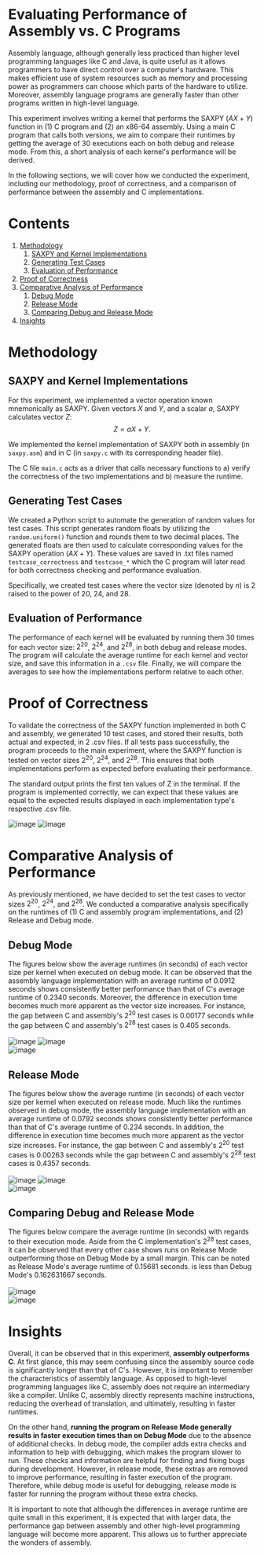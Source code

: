 # Evaluating Performance of Assembly vs. C Programs

Assembly language, although generally less practiced than higher level programming 
languages like C and Java, is quite useful as it allows programmers to have direct
control over a computer's hardware. This makes efficient use of system resources such 
as memory and processing power as programmers can choose which parts of the hardware 
to utilize. Moreover, assembly language programs are generally faster than other programs 
written in high-level language. 

This experiment involves writing a kernel that performs the SAXPY ($AX + Y$) function in 
(1) C program and (2) an x86-64 assembly. Using a main C program that calls both versions,
we aim to compare their runtimes by getting the average of 30 executions each on both
debug and release mode. From this, a short analysis of each kernel's performance will 
be derived.

In the following sections, we will cover how we conducted the experiment, including our 
methodology, proof of correctness, and a comparison of performance between the assembly 
and C implementations.

# Contents
1. [Methodology](#Methodology)
    1. <a href="#saxpy-and-kernel-implementations">SAXPY and Kernel Implementations</a>
    1. <a href="#generating-test-cases">Generating Test Cases</a>
    1. <a href="#evaluation-of-performance">Evaluation of Performance</a>
1. <a href="#proof-of-correctness">Proof of Correctness</a>
1. [Comparative Analysis of Performance](#comparative-analysis-of-performance)
    1. <a href="#debug-mode">Debug Mode</a>
    1. <a href="#release-mode">Release Mode</a>
    1. <a href="#comparing-debug-and-release-mode">Comparing Debug and Release Mode</a>
1. <a href="#insights">Insights</a>

# Methodology
## SAXPY and Kernel Implementations

For this experiment, we implemented a vector operation known mnemonically 
as SAXPY. Given vectors $X$ and $Y$, and a scalar $a$, SAXPY calculates vector $Z$: 
$$Z = aX+ Y.$$

We implemented the kernel implementation of SAXPY both in assembly 
(in `saxpy.asm`) and in C (in `saxpy.c` with its corresponding header file).

The C file `main.c` acts as a driver that calls necessary functions to a) verify
the correctness of the two implementations and b) measure the runtime.

## Generating Test Cases

We created a Python script to automate the generation of random values for test cases. 
This script generates random floats by utilizing the `random.uniform()` function and 
rounds them to two decimal places. The generated floats are then used to calculate 
corresponding values for the SAXPY operation ($AX + Y$). These values are saved in .txt
files named `testcase_correctness` and `testcase_*` which the C program will later read 
for both correctness checking and performance evaluation.

Specifically, we created test cases where the vector size (denoted by $n$) is 2 raised 
to the power of 20, 24, and 28.


## Evaluation of Performance

The performance of each kernel will be evaluated by running them 30 times for each 
vector size: $2^{20}$, $2^{24}$, and $2^{28}$, in both debug and release modes. The program will
calculate the average runtime for each kernel and vector size, and save this information
in a `.csv` file. Finally, we will compare the averages to see how the implementations 
perform relative to each other.

# Proof of Correctness

To validate the correctness of the SAXPY function implemented in both C and assembly, 
we generated 10 test cases, and stored their results, both actual and expected, in 2 .csv 
files. If all tests pass successfully, the program proceeds to the main experiment, where 
the SAXPY function is tested on vector sizes $2^{20}$, $2^{24}$, and $2^{28}$. This ensures 
that both implementations perform as expected before evaluating their performance.

The standard output prints the first ten values of Z in the terminal. If the program is 
implemented correctly, we can expect that these values are equal to the expected results
displayed in each implementation type's respective .csv file.

![image](https://github.com/dhannn/saxpy-c-asm/assets/90260852/0022da55-de5c-447d-abaa-9f5af571cda0)
![image](https://github.com/dhannn/saxpy-c-asm/assets/90260852/0c59ff43-114d-41d2-b469-aa2c6a85e266)

# Comparative Analysis of Performance
As previously mentioned, we have decided to set the test cases to vector sizes $2^{20}$, 
$2^{24}$, and $2^{28}$. We conducted a comparative analysis specifically on the runtimes 
of (1) C and assembly program implementations, and (2) Release and Debug mode.

## Debug Mode
The figures below show the average runtimes (in seconds) of each vector size 
per kernel when executed on debug mode. It can be observed that the assembly 
language implementation with an average runtime of 0.0912 seconds shows consistently 
better performance than that of C's average runtime of 0.2340 seconds.
Moreover, the difference in execution time becomes much more apparent as the vector 
size increases. For instance, the gap between C and assembly's $2^{20}$ test cases is 
0.00177 seconds while the gap between C and assembly's $2^{28}$ test cases is 0.405 seconds.<br><br>
![image](https://github.com/dhannn/saxpy-c-asm/assets/90260852/0f85e73e-c161-4bd4-ad5b-8421fd07dc5f)
![image](https://github.com/dhannn/saxpy-c-asm/assets/90260852/5d6f01e0-87f5-450d-b9c7-3ce8cf652821)<br>
![image](https://github.com/dhannn/saxpy-c-asm/assets/90260852/7eb98ec0-716a-4996-9193-4d41c9910931)

## Release Mode
The figures below show the average runtime (in seconds) of each vector size 
per kernel when executed on release mode. Much like the runtimes observed in
debug mode,  the assembly language implementation with an average runtime of 0.0792 seconds 
shows consistently better performance than that of C's average runtime of 0.234 seconds. In
addition, the difference in execution time becomes much more apparent as the
vector size increases. For instance, the gap between C and assembly's $2^{20}$ test cases is 
0.00263 seconds while the gap between C and assembly's $2^{28}$ test cases is 0.4357 seconds.<br><br>
![image](https://github.com/dhannn/saxpy-c-asm/assets/90260852/800dc442-088f-40b0-b54b-9963faffc015)
![image](https://github.com/dhannn/saxpy-c-asm/assets/90260852/9006c93b-a202-4826-85bf-580502dad844)<br>
![image](https://github.com/dhannn/saxpy-c-asm/assets/90260852/8a5c7cad-73e4-4e00-993d-06199c52044c)

## Comparing Debug and Release Mode
The figures below compare the average runtime (in seconds) with regards to their execution
mode. Aside from the C implementation's $2^{28}$ test cases, it can be observed that every other
case shows runs on Release Mode outperforming those on Debug Mode by a small margin. This can be 
noted as Release Mode's average runtime of 0.15681 seconds. is less than Debug Mode's 0.162631667 seconds.<br><br>
![image](https://github.com/dhannn/saxpy-c-asm/assets/90260852/44cdfa0e-b840-4dbc-96b6-31e9e3dc060c) <br>
![image](https://github.com/dhannn/saxpy-c-asm/assets/90260852/e0d601f9-3e0f-457e-9a84-d0ad24b26558)

# Insights
Overall, it can be observed that in this experiment, **assembly outperforms C**. At first glance, this
may seem confusing since the assembly source code is significantly longer than that of C's. However,
it is important to remember the characteristics of assembly language. As opposed to high-level
programming languages like C, assembly does not require an intermediary like a compiler. Unlike C, 
assembly directly represents machine instructions, reducing the overhead of translation, and
ultimately, resulting in faster runtimes.

On the other hand, **running the program on Release Mode generally results in faster execution 
times than on Debug Mode** due to the absence of additional checks. In debug mode, the 
compiler adds extra checks and information to help with debugging, which makes the program 
slower to run. These checks and information are helpful for finding and fixing bugs 
during development. However, in release mode, these extras are removed to improve performance, 
resulting in faster execution of the program. Therefore, while debug mode is useful for debugging, 
release mode is faster for running the program without these extra checks.

It is important to note that although the differences in average runtime are quite small in 
this experiment, it is expected that with larger data, the performance gap between assembly 
and other high-level programming language will become more apparent. This allows us to further 
appreciate the wonders of assembly.
